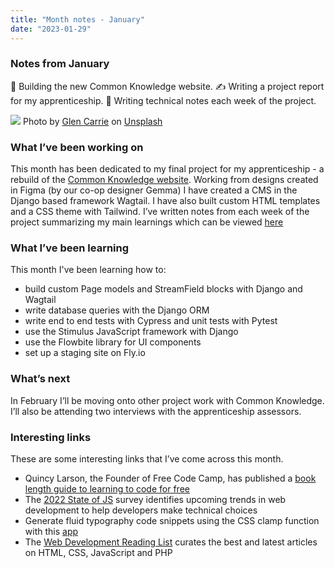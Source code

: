 ```yaml
---
title: "Month notes - January"
date: "2023-01-29"
---
```


### Notes from January 
🚧 Building the new Common Knowledge website. ✍️ Writing a project report for my apprenticeship. 📝 Writing technical notes each week of the project. 



![](https://images.unsplash.com/photo-1577863231392-b5de256c3310?ixlib=rb-4.0.3&ixid=MnwxMjA3fDB8MHxwaG90by1wYWdlfHx8fGVufDB8fHx8&auto=format&fit=crop&w=1770&q=80)
Photo by <a href="https://unsplash.com/@glencarrie?utm_source=unsplash&utm_medium=referral&utm_content=creditCopyText">Glen Carrie</a> on <a href="https://unsplash.com/photos/TGeFx4x4NHU?utm_source=unsplash&utm_medium=referral&utm_content=creditCopyText">Unsplash</a>
  

###  What I’ve been working on
This month has been dedicated to my final project for my apprenticeship - a rebuild of the [Common Knowledge website](https://alpha.commonknowledge.coop/). Working from designs created in Figma (by our co-op designer Gemma) I have created a CMS in the Django based framework Wagtail. I have also built custom HTML templates and a CSS theme with Tailwind. I’ve written notes from each week of the project summarizing my main learnings which can be viewed [here](https://alpha.commonknowledge.coop/writing/) 

###  What I’ve been learning
This month I've been learning how to:
- build custom Page models and StreamField blocks with Django and Wagtail
- write database queries with the Django ORM
- write end to end tests with Cypress and unit tests with Pytest
- use the Stimulus JavaScript framework with Django 
- use the Flowbite library for UI components 
- set up a staging site on Fly.io

### What’s next
In February I’ll be moving onto other project work with Common Knowledge. I’ll also be attending two interviews with the apprenticeship assessors. 

### Interesting links
These are some interesting links that I’ve come across this month.
- Quincy Larson, the Founder of Free Code Camp, has published a [book length guide to learning to code for free](https://www.freecodecamp.org/news/learn-to-code-book/)
- The [2022 State of JS](https://2022.stateofjs.com/en-US/) survey identifies upcoming trends in web development to help developers make technical choices 
- Generate fluid typography code snippets using the CSS clamp function with this [app](https://modern-fluid-typography.vercel.app/)
- The [Web Development Reading List](https://wdrl.info/) curates the best and latest articles on HTML, CSS, JavaScript and PHP


